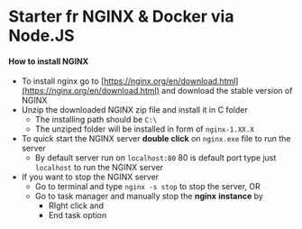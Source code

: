 # Starter fr NGINX & Docker via Node.JS

#### How to install NGINX

* To install nginx go to [https://nginx.org/en/download.html](https://nginx.org/en/download.html) and download the stable version of NGINX
* Unzip the downloaded NGINX zip file and install it in C folder
  * The installing path should be `C:\`
  * The unziped folder will be installed in form of `nginx-1.XX.X`
* To quick start the NGINX server **double click** on `nginx.exe` file to run the server
  * By default server run on `localhost:80` 80 is default port type just `localhost` to run the NGINX server
* If you want to stop the NGINX server
  * Go to terminal and type `nginx -s stop` to stop the server, OR
  * Go to task manager and manually stop the **nginx** **instance** by
    * RIght click and
    * End task option
